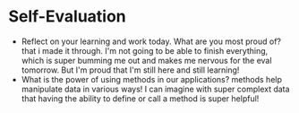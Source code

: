 # Self-Evaluation

- Reflect on your learning and work today. What are you most proud of?
that i made it through. I'm not going to be able to finish everything, which is super bumming me out and makes me nervous for the eval tomorrow. But I'm proud that I'm still here and still learning!
- What is the power of using methods in our applications?
methods help manipulate data in various ways! I can imagine with super complext data that having the ability to define or call a method is super helpful! 